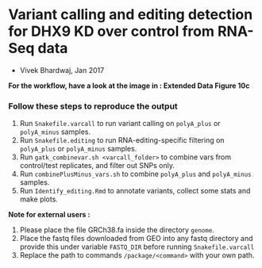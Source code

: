 
# Variant calling and editing detection for DHX9 KD over control from RNA-Seq data

- Vivek Bhardwaj, Jan 2017

**For the workflow, have a look at the image in : Extended Data Figure 10c**

### Follow these steps to reproduce the output

1. Run `Snakefile.varcall` to run variant calling on `polyA_plus` or `polyA_minus` samples.
2. Run `Snakefile.editing` to run RNA-editing-specific filtering on `polyA_plus` or `polyA_minus` samples.
3. Run `gatk_combinevar.sh <varcall_folder>` to combine vars from control/test replicates, and filter out SNPs only.
4. Run `combinePlusMinus_vars.sh` to combine `polyA_plus` and `polyA_minus` samples.
5. Run `Identify_editing.Rmd` to annotate variants, collect some stats and make plots.

**Note for external users :**
1. Please place the file GRCh38.fa inside the directory `genome`.
2. Place the fastq files downloaded from GEO into any fastq directory and provide
this under variable `FASTQ_DIR` before running `Snakefile.varcall`
3. Replace the path to commands `/package/<command>` with your own path.
